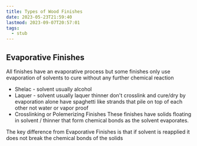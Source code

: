 ```yaml
---
title: Types of Wood Finishes
date: 2023-05-23T21:59:40
lastmod: 2023-09-07T20:57:01
tags:
  - stub
---
```


## Evaporative Finishes

All finishes have an evaporative process but some finishes only use evaporation of solvents to cure without any further chemical reaction

- Shelac - solvent usually alcohol
- Laquer - solvent usually laquer thinner don't crosslink and cure/dry by evaporation alone have spaghetti like strands that pile on top of each other not water or vapor proof
- Crosslinking or Polemerizing Finishes These finishes have solids floating in solvent / thinner that form chemical bonds as the solvent evaporates.

The key difference from Evaporative Finishes is that if solvent is reapplied it does not break the chemical bonds of the solids
